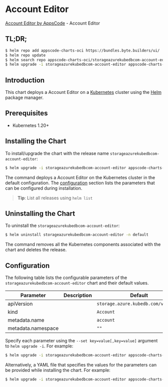 # Account Editor

[Account Editor by AppsCode](https://appscode.com) - Account Editor

## TL;DR;

```bash
$ helm repo add appscode-charts-oci https://bundles.byte.builders/ui/
$ helm repo update
$ helm search repo appscode-charts-oci/storageazurekubedbcom-account-editor --version=v0.8.0
$ helm upgrade -i storageazurekubedbcom-account-editor appscode-charts-oci/storageazurekubedbcom-account-editor -n default --create-namespace --version=v0.8.0
```

## Introduction

This chart deploys a Account Editor on a [Kubernetes](http://kubernetes.io) cluster using the [Helm](https://helm.sh) package manager.

## Prerequisites

- Kubernetes 1.20+

## Installing the Chart

To install/upgrade the chart with the release name `storageazurekubedbcom-account-editor`:

```bash
$ helm upgrade -i storageazurekubedbcom-account-editor appscode-charts-oci/storageazurekubedbcom-account-editor -n default --create-namespace --version=v0.8.0
```

The command deploys a Account Editor on the Kubernetes cluster in the default configuration. The [configuration](#configuration) section lists the parameters that can be configured during installation.

> **Tip**: List all releases using `helm list`

## Uninstalling the Chart

To uninstall the `storageazurekubedbcom-account-editor`:

```bash
$ helm uninstall storageazurekubedbcom-account-editor -n default
```

The command removes all the Kubernetes components associated with the chart and deletes the release.

## Configuration

The following table lists the configurable parameters of the `storageazurekubedbcom-account-editor` chart and their default values.

|     Parameter      | Description |                    Default                     |
|--------------------|-------------|------------------------------------------------|
| apiVersion         |             | <code>storage.azure.kubedb.com/v1alpha1</code> |
| kind               |             | <code>Account</code>                           |
| metadata.name      |             | <code>account</code>                           |
| metadata.namespace |             | <code>""</code>                                |


Specify each parameter using the `--set key=value[,key=value]` argument to `helm upgrade -i`. For example:

```bash
$ helm upgrade -i storageazurekubedbcom-account-editor appscode-charts-oci/storageazurekubedbcom-account-editor -n default --create-namespace --version=v0.8.0 --set apiVersion=storage.azure.kubedb.com/v1alpha1
```

Alternatively, a YAML file that specifies the values for the parameters can be provided while
installing the chart. For example:

```bash
$ helm upgrade -i storageazurekubedbcom-account-editor appscode-charts-oci/storageazurekubedbcom-account-editor -n default --create-namespace --version=v0.8.0 --values values.yaml
```
